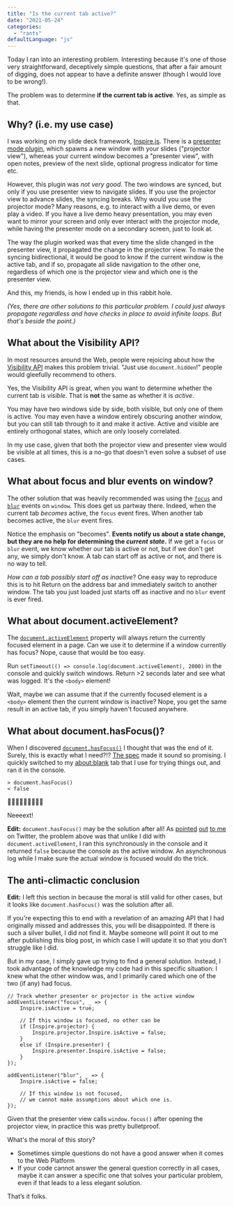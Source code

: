 ```yaml
---
title: "Is the current tab active?"
date: "2021-05-24"
categories:
  - "rants"
defaultLanguage: "js"
---
```


Today I ran into an interesting problem. Interesting because it's one of those very straightforward, deceptively simple questions, that after a fair amount of digging, does not appear to have a definite answer (though I would love to be wrong!).

The problem was to determine **if the current tab is active**. Yes, as simple as that.

## Why? (i.e. my use case)

I was working on my slide deck framework, [Inspire.js](https://github.com/leaverou/inspire.js). There is a [presenter mode plugin](https://github.com/LeaVerou/inspire.js/tree/master/plugins/presenter), which spawns a new window with your slides ("projector view"), whereas your current window becomes a "presenter view", with open notes, preview of the next slide, optional progress indicator for time etc.

However, this plugin was _not very good_. The two windows are synced, but only if you use presenter view to navigate slides. If you use the projector view to advance slides, the syncing breaks. Why would you use the projector mode? Many reasons, e.g. to interact with a live demo, or even play a video. If you have a live demo heavy presentation, you may even want to mirror your screen and only ever interact with the projector mode, while having the presenter mode on a secondary screen, just to look at.

The way the plugin worked was that every time the slide changed in the presenter view, it propagated the change in the projector view. To make the syncing bidirectional, it would be good to know if the current window is the active tab, and if so, propagate all slide navigation to the other one, regardless of which one is the projector view and which one is the presenter view.

And this, my friends, is how I ended up in this rabbit hole.

_(Yes, there are other solutions to this particular problem. I could just always propagate regardless and have checks in place to avoid infinite loops. But that's beside the point.)_
<!-- more -->
## What about the Visibility API?

In most resources around the Web, people were rejoicing about how the [Visibility API](https://developer.mozilla.org/en-US/docs/Web/API/Page_Visibility_API) makes this problem trivial. "Just use `document.hidden`!" people would gleefully recommend to others.

Yes, the Visibility API is great, when you want to determine whether the current tab is _visible_. That is **not** the same as whether it is _active_.

You may have two windows side by side, both visible, but only one of them is active. You may even have a window entirely obscuring another window, but you can still tab through to it and make it active. Active and visible are entirely orthogonal states, which are only loosely correlated.

In my use case, given that both the projector view and presenter view would be visible at all times, this is a no-go that doesn't even solve a subset of use cases.

## What about focus and blur events on window?

The other solution that was heavily recommended was using the [`focus`](https://developer.mozilla.org/en-US/docs/Web/API/Window/focus_event) and [`blur`](https://developer.mozilla.org/en-US/docs/Web/API/Window/blur_event) events on `window`. This does get us partway there. Indeed, when the current tab _becomes_ active, the `focus` event fires. When another tab becomes active, the `blur` event fires.

Notice the emphasis on "becomes". **Events notify us about a state change, but they are no help for determining the _current state_.** If we get a `focus` or `blur` event, we know whether our tab is active or not, but if we don't get any, we simply don't know. A tab can start off as active or not, and there is no way to tell.

_How can a tab possibly start off as inactive_? One easy way to reproduce this is to hit Return on the address bar and immediately switch to another window. The tab you just loaded just starts off as inactive and no `blur` event is ever fired.

## What about document.activeElement?

The [`document.activeElement`](https://developer.mozilla.org/en-US/docs/Web/API/Document/activeElement) property will always return the currently focused element in a page. Can we use it to determine if a window currently has focus? Nope, cause that would be too easy.

Run `setTimeout(() => console.log(document.activeElement), 2000)` in the console and quickly switch windows. Return >2 seconds later and see what was logged. It's the `<body>` element!

Wait, maybe we can assume that if the currently focused element is a `<body>` element then the current window is inactive? Nope, you get the same result in an active tab, if you simply haven't focused anywhere.

## What about document.hasFocus()?

When I discovered [`document.hasFocus()`](https://developer.mozilla.org/en-US/docs/Web/API/Document/hasFocus) I thought that was the end of it. Surely, this is exactly what I need?!? [The spec](https://html.spec.whatwg.org/multipage/interaction.html#dom-document-hasfocus) made it sound so promising. I quickly switched to my [about:blank](about:blank) tab that I use for trying things out, and ran it in the console.

```
> document.hasFocus()
< false
```

🤦🏽‍♀️🤦🏽‍♀️🤦🏽‍♀️

Neeeext!

**Edit:** `document.hasFocus()` may be the solution after all! As [pointed](https://twitter.com/_AlK/status/1396800328088133633) [out](https://twitter.com/outofroutine/status/1396800341648318472) [to me](https://twitter.com/jaffathecake/status/1396802975151054849) on Twitter, the problem above was that unlike I did with `document.activeElement`, I ran this synchronously in the console and it returned `false` because the console as the active window. An asynchronous log while I make sure the actual window is focused would do the trick.

## The anti-climactic conclusion

**Edit:** I left this section in because the moral is still valid for other cases, but it looks like `document.hasFocus()` was the solution after all.

If you're expecting this to end with a revelation of an amazing API that I had originally missed and addresses this, you will be disappointed. If there is such a silver bullet, I did not find it. Maybe someone will point it out to me after publishing this blog post, in which case I will update it so that you don’t struggle like I did.

But in my case, I simply gave up trying to find a general solution. Instead, I took advantage of the knowledge my code had in this specific situation: I knew what the other window was, and I primarily cared which one of the two (if any) had focus.

```
// Track whether presenter or projector is the active window
addEventListener("focus", _ => {
	Inspire.isActive = true;

	// If this window is focused, no other can be
	if (Inspire.projector) {
		Inspire.projector.Inspire.isActive = false;
	}
	else if (Inspire.presenter) {
		Inspire.presenter.Inspire.isActive = false;
	}
});

addEventListener("blur", _ => {
	Inspire.isActive = false;

	// If this window is not focused,
	// we cannot make assumptions about which one is.
});
```

Given that the presenter view calls `window.focus()` after opening the projector view, in practice this was pretty bulletproof.

What's the moral of this story?

- Sometimes simple questions do not have a good answer when it comes to the Web Platform
- If your code cannot answer the general question correctly in all cases, maybe it can answer a specific one that solves your particular problem, even if that leads to a less elegant solution.

That’s it folks.
